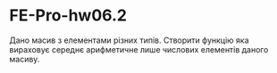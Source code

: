 # FE-Pro-hw06.2
Дано масив з елементами різних типів. Створити функцію яка вираховує середнє арифметичне лише числових елементів даного масиву.